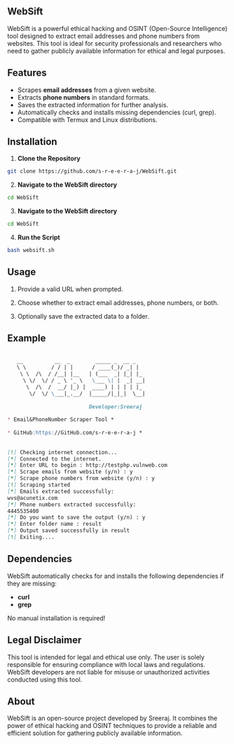 ## WebSift
WebSift is a powerful ethical hacking and OSINT (Open-Source Intelligence) tool designed to extract email addresses and phone numbers from websites. This tool is ideal for security professionals and researchers who need to gather publicly available information for ethical and legal purposes.

## Features
- Scrapes **email addresses** from a given website.
- Extracts **phone numbers** in standard formats.
- Saves the extracted information for further analysis.
- Automatically checks and installs missing dependencies (curl, grep).
- Compatible with Termux and Linux distributions.
## Installation
1. **Clone the Repository**
```bash
git clone https://github.com/s-r-e-e-r-a-j/WebSift.git
```
2. **Navigate to the WebSift directory**
```bash     
cd WebSift
```
3. **Navigate to the WebSift directory**
```bash
cd WebSift
```  
4. **Run the Script**
``` bash
bash websift.sh
```  
## Usage
1. Provide a valid URL when prompted.

2. Choose whether to extract email addresses, phone numbers, or both.
   
3. Optionally save the extracted data to a folder.
## Example
```markdown
                                                                                                                                                             
   __          __  _        _____ _  __ _                                                                                                                    
   \ \        / / | |      / ____(_)/ _| |                                                                                                                   
    \ \  /\  / /__| |__   | (___  _| |_| |_                                                                                                                  
     \ \/  \/ / _ \ '_ \   \___ \| |  _| __|                                                                                                                 
      \  /\  /  __/ |_) |  ____) | | | | |_                                                                                                                  
       \/  \/ \___|_.__/  |_____/|_|_|  \__|                                                                                                                 
                                                                                                                                                             
                          Developer:Sreeraj                                                                                                                  
                                                                                                                                                             
* Email&PhoneNumber Scraper Tool *                                                                                                                           
                                                                                                                                                             
* GitHub:https://GitHub.com/s-r-e-e-r-a-j *                                                                                                                  
                                                                                                                                                             
                                                                                                                                                             
[!] Checking internet connection...                                                                                                                          
[*] Connected to the internet.                                                                                                                               
[*] Enter URL to begin : http://testphp.vulnweb.com                                                                                                          
[*] Scrape emails from website (y/n) : y                                                                                                                     
[*] Scrape phone numbers from website (y/n) : y                                                                                                              
[!] Scraping started                                                                                                                                         
[*] Emails extracted successfully:                                                                                                                           
wvs@acunetix.com                                                                                                                                             
[*] Phone numbers extracted successfully:                                                                                                                    
4445535400                                                                                                                                                   
[*] Do you want to save the output (y/n) : y                                                                                                                 
[*] Enter folder name : result                                                                                                                               
[*] Output saved successfully in result                                                                                                                      
[!] Exiting....                                                                                                                                              
```                   


## Dependencies
WebSift automatically checks for and installs the following dependencies if they are missing:

- **curl**
- **grep**
  
No manual installation is required!

## Legal Disclaimer
This tool is intended for legal and ethical use only. The user is solely responsible for ensuring compliance with local laws and regulations. WebSift developers are not liable for misuse or unauthorized activities conducted using this tool.

## About
WebSift is an open-source project developed by Sreeraj. It combines the power of ethical hacking and OSINT techniques to provide a reliable and efficient solution for gathering publicly available information.
